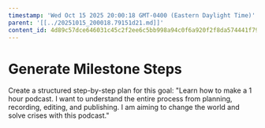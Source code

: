 ```yaml
---
timestamp: 'Wed Oct 15 2025 20:00:18 GMT-0400 (Eastern Daylight Time)'
parent: '[[../20251015_200018.79151d21.md]]'
content_id: 4d89c57dce646031c45c2f2ee6c5bb998a94c0f6a920f2f8da574441f792ee5e
---
```


# Generate Milestone Steps

Create a structured step-by-step plan for this goal: "Learn how to make a 1 hour podcast. I want to understand the entire process from planning, recording, editing, and publishing. I am aiming to change the world and solve crises with this podcast."
